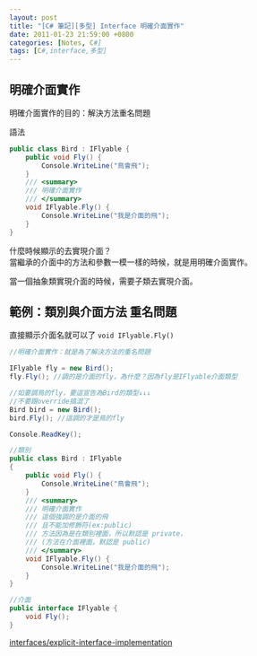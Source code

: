 ```yaml
---
layout: post
title: "[C# 筆記][多型] Interface 明確介面實作"
date: 2011-01-23 21:59:00 +0800
categories: [Notes, C#]
tags: [C#,interface,多型]
---
```



## 明確介面實作
明確介面實作的目的：解決方法重名問題    

語法
```c#
public class Bird : IFlyable {
    public void Fly() {
        Console.WriteLine("鳥會飛");
    }
    /// <summary>
    /// 明確介面實作
    /// </summary>
    void IFlyable.Fly() {
        Console.WriteLine("我是介面的飛");
    }
}
```

什麼時候顯示的去實現介面？    
當繼承的介面中的方法和參數一模一樣的時候，就是用明確介面實作。    

當一個抽象類實現介面的時候，需要子類去實現介面。

## 範例：類別與介面方法 重名問題

直接顯示介面名就可以了 `void IFlyable.Fly()`

```c#
//明確介面實作：就是為了解決方法的重名問題

IFlyable fly = new Bird();
fly.Fly(); //調的是介面的fly，為什麼？因為fly是IFlyable介面類型

//如要調鳥的fly，要這宣告為Bird的類型↓↓↓
//不要跟override搞混了
Bird bird = new Bird();
bird.Fly(); //這調的才是鳥的fly

Console.ReadKey();

//類別
public class Bird : IFlyable
{
    public void Fly() {
        Console.WriteLine("鳥會飛");
    }
    /// <summary>
    /// 明確介面實作
    /// 這個強調的是介面的飛
    /// 且不能加修飾符(ex:public)
    /// 方法因為是在類別裡面，所以默認是 private，
    /// (方法在介面裡面，默認是 public)
    /// </summary>
    void IFlyable.Fly() {
        Console.WriteLine("我是介面的飛");
    }
}

//介面
public interface IFlyable {
    void Fly();
}
```  



[interfaces/explicit-interface-implementation](https://learn.microsoft.com/zh-tw/dotnet/csharp/programming-guide/interfaces/explicit-interface-implementation)